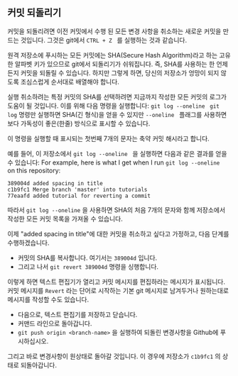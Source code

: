 ## 커밋 되돌리기

커밋을 되돌리려면 이전 커밋에서 수행 된 모든 변경 사항을 취소하는 새로운 커밋을 만드는 것입니다. 그것은 git에서 ```CTRL + Z ``` 를 실행하는 것과 같습니다.

원격 저장소에 푸시하는 모든 커밋에는 SHA(Secure Hash Algorithm)라고 하는 고유한 알파벳 키가 있으므로 git에서 되돌리기가 쉬워집니다. 즉, SHA를 사용하는 한 언제든지 커밋을 되돌릴 수 있습니다. 하지만 그렇게 하면, 당신의 저장소가 엉망이 되지 않도록 조심스럽게 순서대로 배열해야 합니다.

실행 취소하려는 특정 커밋의 SHA를 선택하려면 지금까지 작성한 모든 커밋의 로그가 도움이 될 것입니다.
이를 위해 다음 명령을 실행합니다:
```git log --oneline ```
```git log``` 명령만 실행하면 SHA(긴 형식)을 얻을 수 있지만 ```--oneline ``` 플래그를 사용하면 보다 가독성이 좋은(한줄) 방식으로 표시할 수 있습니다.

이 명령을 실행할 때 표시되는 첫번째 7개의 문자는 축약 커밋 해시라고 합니다.

예를 들어, 이 저장소에서 ```git log --oneline ``` 을 실행하면 다음과 같은 결과를 얻을 수 있습니다:
For example, here is what I get when I run ```git log --oneline ``` on this repository:
```
389004d added spacing in title
c1b9fc1 Merge branch 'master' into tutorials
77eaafd added tutorial for reverting a commit
```

따라서 ```git log --oneline``` 을 사용하면 SHA의 처음 7개의 문자와 함께 저장소에서 작성한 모든 커밋 목록을 가져올 수 있습니다.

이제 "added spacing in title"에 대한 커밋을 취소하고 싶다고 가정하고, 다음 단계를 수행하겠습니다.

*   커밋의 SHA를 복사합니다. 여기서는 ```389004d``` 입니다.
*   그리고 나서 ```git revert 389004d``` 명령을 싱행합니다.

이렇게 하면 텍스트 편집기가 열리고 커밋 메시지를 편집하라는 메시지가 표시됩니다. 커밋 메시지를 `Revert` 라는 단어로 시작하는 기본 git 메시지로 남겨두거나 원하는대로 메시지를 작성할 수도 있습니다.

*   다음으로, 텍스트 편집기를 저장하고 닫습니다.
*   커맨드 라인으로 돌아갑니다.
*   ```git push origin <branch-name>``` 을 실행하여 되돌린 변경사항을 Github에 푸시하십시오.

그리고 바로 변경사항이 원상태로 돌아갈 것입니다. 이 경우에 저장소가 ```c1b9fc1``` 의 상태로 되돌아갑니다.
